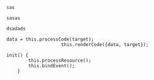<script type="text/plugin"  data-type = "code" action="start"> </script>

```dsadsa
sas
```


```cdcd
sasas
```

<script type="text/plugin" action="end"></script>

<script type="text/plugin"  data-type = "code" action="start"> </script>

```dasdsa
dsadads
```
```dasdccsd
data = this.processCode(target);
					this.renderCode({data, target});
```
```dsacxdvsdvcds
init() {
		this.processResource();
		this.bindEvent();
	}
```

<script type="text/plugin" action="end"></script>

